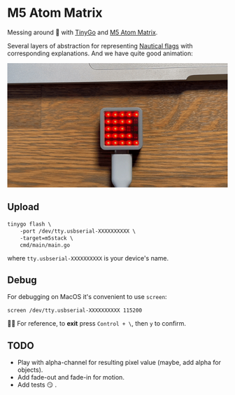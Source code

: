 # M5 Atom Matrix

Messing around 🤡 with [TinyGo](https://tinygo.org) and [M5 Atom Matrix](https://shop.m5stack.com/products/atom-matrix-esp32-development-kit).

Several layers of abstraction for representing [Nautical flags](flags.png) with corresponding explanations. And we have quite good animation:

![Bravo](bravo.gif)

## Upload

```
tinygo flash \
    -port /dev/tty.usbserial-XXXXXXXXXX \
    -target=m5stack \
    cmd/main/main.go
```
where `tty.usbserial-XXXXXXXXXX` is your device's name.

## Debug

For debugging on MacOS it's convenient to use `screen`:
```
screen /dev/tty.usbserial-XXXXXXXXXX 115200
```
☝🏼 For reference, to **exit** press `Control + \`, then `y` to confirm.

## TODO

- Play with alpha-channel for resulting pixel value (maybe, add alpha for objects).
- Add fade-out and fade-in for motion.
- Add tests 😏 .
